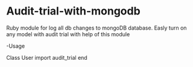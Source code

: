 # Audit-trial-with-mongodb

Ruby module for log all db changes to mongoDB database. Easly turn on any model with audit trial with help of this module

-Usage

Class User
import audit_trial
end
